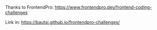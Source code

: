 Thanks to FrontendPro: https://www.frontendpro.dev/frontend-coding-challenges

Link in: https://bautsi.github.io/frontendpro-challenges/
